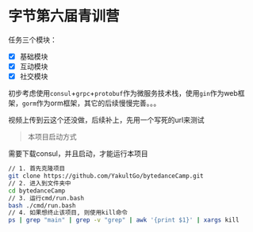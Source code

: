 # 字节第六届青训营

任务三个模块：

- [x] 基础模块
- [x] 互动模块
- [x] 社交模块

初步考虑使用`consul`+`grpc`+`protobuf`作为微服务技术栈，使用`gin`作为web框架，`gorm`作为orm框架，其它的后续慢慢完善。。。

视频上传到云这个还没做，后续补上，先用一个写死的url来测试


> 本项目启动方式

需要下载consul，并且启动，才能运行本项目

```bash
// 1. 首先克隆项目 
git clone https://github.com/YakultGo/bytedanceCamp.git
// 2. 进入到文件夹中
cd bytedanceCamp
// 3. 运行cmd/run.bash
bash ./cmd/run.bash
// 4. 如果想终止该项目, 则使用kill命令
ps | grep "main" | grep -v "grep" | awk '{print $1}' | xargs kill
```

